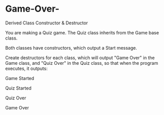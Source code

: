 # Game-Over-
Derived Class Constructor &amp; Destructor

You are making a Quiz game. The Quiz class inherits from the Game base class. 

Both classes have constructors, which output a Start message. 

Create destructors for each class, which will output "Game Over" in the Game class, and "Quiz Over" in the Quiz class, so that when the program executes, it outputs:

Game Started

Quiz Started

Quiz Over

Game Over
